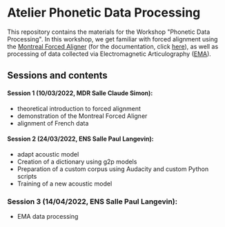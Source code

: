 # Atelier Phonetic Data Processing
This repository contains the materials for the Workshop "Phonetic Data Processing". In this workshop, we get familiar with forced alignment using the [Montreal Forced Aligner](https://github.com/MontrealCorpusTools/Montreal-Forced-Aligner) (for the documentation, click [here](https://montreal-forced-aligner.readthedocs.io/en/latest/)), as well as processing of data collected via Electromagnetic Articulography ([EMA](https://www.journal-labphon.org/article/id/6289/)).

## Sessions and contents
#### Session 1 (10/03/2022, MDR Salle Claude Simon): 
- theoretical introduction to forced alignment
- demonstration of the Montreal Forced Aligner
- alignment of French data
#### Session 2 (24/03/2022, ENS Salle Paul Langevin):
- adapt acoustic model
- Creation of a dictionary using g2p models
- Preparation of a custom corpus using Audacity and custom Python scripts
- Training of a new acoustic model
### Session 3 (14/04/2022, ENS Salle Paul Langevin): 
- EMA data processing
